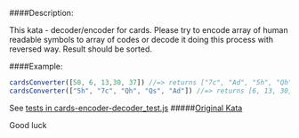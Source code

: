 ####Description:

This kata - decoder/encoder for cards. Please try to encode array of human readable symbols to array of codes or decode it doing this process with reversed way.
Result should be sorted.

####Example:

```js
cardsConverter([50, 6, 13,30, 37]) //=> returns ["7c", "Ad", "5h", "Qh", "Qs"]
cardsConverter(["5h", "7c", "Qh", "Qs", "Ad"]) //=> returns [6, 13, 30, 37, 50]
```

See [tests in cards-encoder-decoder_test.js](https://github.com/ivanStraltsou/code-wars/blob/master/katas/cards-encoder-decoder/cards-encoder-decoder_test.js)
#####[Original Kata](http://www.codewars.com/kata/poker-cards-encoder-slash-decoder)

Good luck
